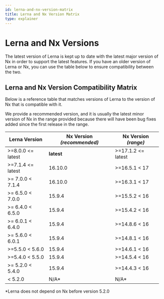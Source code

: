 ```yaml
---
id: lerna-and-nx-version-matrix
title: Lerna and Nx Version Matrix
type: explainer
---
```


# Lerna and Nx Versions

The latest version of Lerna is kept up to date with the latest major version of Nx in order to support the latest features. If you have an older version of Lerna or Nx, you can use the table below to ensure compatibility between the two.

## Lerna and Nx Version Compatibility Matrix

Below is a reference table that matches versions of Lerna to the version of Nx that is compatible with it.

We provide a recommended version, and it is usually the latest minor version of Nx in the range provided because there will have been bug fixes added since the first release in the range.

| Lerna Version     | **Nx Version _(recommended)_** | Nx Version _(range)_ |
| ----------------- | ------------------------------ | -------------------- |
| >=8.0.0 <= latest | **latest**                     | >=17.1.2 <= latest   |
| >=7.1.4 <= latest | 16.10.0                        | >=16.5.1 < 17        |
| >= 7.0.0 < 7.1.4  | 16.10.0                        | >=16.3.1 < 17        |
| >= 6.5.0 < 7.0.0  | 15.9.4                         | >=15.5.2 < 16        |
| >= 6.4.0 < 6.5.0  | 15.9.4                         | >=15.4.2 < 16        |
| >= 6.0.1 < 6.4.0  | 15.9.4                         | >=14.8.6 < 16        |
| >= 5.6.0 < 6.0.1  | 15.9.4                         | >=14.8.1 < 16        |
| >=5.5.0 < 5.6.0   | 15.9.4                         | >=14.6.1 < 16        |
| >=5.4.0 < 5.5.0   | 15.9.4                         | >=14.5.4 < 16        |
| >= 5.2.0 < 5.4.0  | 15.9.4                         | >=14.4.3 < 16        |
| < 5.2.0           | N/A\*                          | N/A\*                |

\*Lerna does not depend on Nx before version 5.2.0
